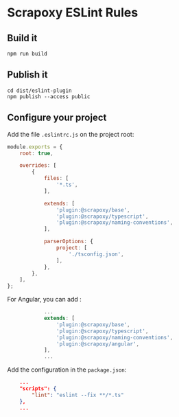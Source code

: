 # Scrapoxy ESLint Rules

## Build it

```shell
npm run build
```

## Publish it

```shell
cd dist/eslint-plugin
npm publish --access public
```

## Configure your project

Add the file `.eslintrc.js` on the project root:

```js
module.exports = {
    root: true,

    overrides: [
        {
            files: [
                '*.ts',
            ],

            extends: [
                'plugin:@scrapoxy/base',
                'plugin:@scrapoxy/typescript',
                'plugin:@scrapoxy/naming-conventions',
            ],

            parserOptions: {
                project: [
                    './tsconfig.json',
                ],
            },
        },
    ],
};
```

For Angular, you can add :
```js
            ...
            extends: [
                'plugin:@scrapoxy/base',
                'plugin:@scrapoxy/typescript',
                'plugin:@scrapoxy/naming-conventions',
                'plugin:@scrapoxy/angular',
            ],
            ...
```

Add the configuration in the `package.json`:
```json
    ...
    "scripts": {
        "lint": "eslint --fix **/*.ts"
    },
    ...
```
